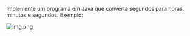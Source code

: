 Implemente um programa em Java que converta segundos para horas, minutos e segundos.
Exemplo:

![img.png](img.png)